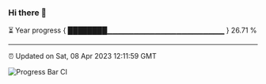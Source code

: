 ### Hi there 👋

⏳ Year progress { ████████▁▁▁▁▁▁▁▁▁▁▁▁▁▁▁▁▁▁▁▁▁▁ } 26.71 %

---

⏰ Updated on Sat, 08 Apr 2023 12:11:59 GMT

![Progress Bar CI](https://github.com/Shyam-Makwana/GitHub-Actions-Demo/workflows/Progress%20Bar%20CI/badge.svg)
